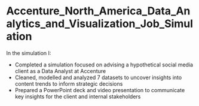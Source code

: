 # Accenture_North_America_Data_Analytics_and_Visualization_Job_Simulation
In the simulation I:

 * Completed a simulation focused on advising a hypothetical social media client as a Data Analyst at Accenture
 * Cleaned, modelled and analyzed 7 datasets to uncover insights into content trends to inform strategic decisions
 * Prepared a PowerPoint deck and video presentation to communicate key insights for the client and internal stakeholders
